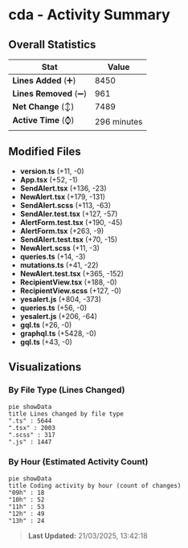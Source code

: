 # cda - Activity Summary 

## Overall Statistics

| Stat                   | Value                                                             |
| ---------------------- | ----------------------------------------------------------------- |
| **Lines Added** (➕)   | 8450                                          |
| **Lines Removed** (➖) | 961                                        |
| **Net Change** (↕)    | 7489                |
| **Active Time** (⌚)   | 296 minutes |


## Modified Files
- **version.ts** (+11, -0)
- **App.tsx** (+52, -1)
- **SendAlert.tsx** (+136, -23)
- **NewAlert.tsx** (+179, -131)
- **SendAlert.scss** (+113, -63)
- **SendAler.test.tsx** (+127, -57)
- **AlertForm.test.tsx** (+190, -45)
- **AlertForm.tsx** (+263, -9)
- **SendAlert.test.tsx** (+70, -15)
- **NewAlert.scss** (+11, -3)
- **queries.ts** (+14, -3)
- **mutations.ts** (+41, -22)
- **NewAlert.test.tsx** (+365, -152)
- **RecipientView.tsx** (+188, -0)
- **RecipientView.scss** (+127, -0)
- **yesalert.js** (+804, -373)
- **queries.ts** (+56, -0)
- **yesalert.js** (+206, -64)
- **gql.ts** (+26, -0)
- **graphql.ts** (+5428, -0)
- **gql.ts** (+43, -0)

## Visualizations

### By File Type (Lines Changed)

```mermaid
pie showData
title Lines changed by file type
".ts" : 5644
".tsx" : 2003
".scss" : 317
".js" : 1447
```

### By Hour (Estimated Activity Count)

```mermaid
pie showData
title Coding activity by hour (count of changes)
"09h" : 18
"10h" : 52
"11h" : 53
"12h" : 49
"13h" : 24
```


> **Last Updated:** 21/03/2025, 13:42:18
